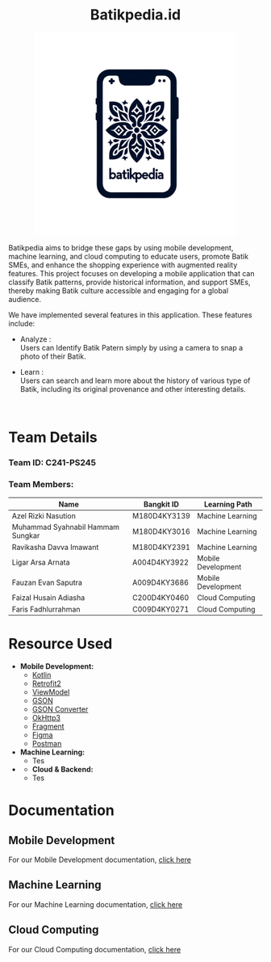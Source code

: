 <p align="center">
  <h1 align="center"><b>Batikpedia.id</b></h1>
</p>

<p align="center">
  <img src="https://github.com/Batikpedia-id/.github/blob/main/profile/images/LogoRemove.png" alt="Batikpedia Logo" width="400px">
</p>

Batikpedia aims to bridge these gaps by using mobile development, machine learning, and cloud computing to educate users, promote Batik SMEs, and enhance the shopping experience with augmented reality features. This project focuses on developing a mobile application that can classify Batik patterns, provide historical information, and support SMEs, thereby making Batik culture accessible and engaging for a global audience.

We have implemented several features in this application. These features include:

- Analyze :
<br /> Users can Identify Batik Patern simply by using a camera to snap a photo of their Batik.

- Learn :
<br /> Users can search and learn more about the history of various type of Batik, including its original provenance and other interesting details.

<br>

# Team Details

### Team ID: C241-PS245
### Team Members:
| Name                               | Bangkit ID       | Learning Path            |
| ---------------------------------- | ---------------- | ------------------------ |
| Azel Rizki Nasution                | M180D4KY3139     | Machine Learning         |
| Muhammad Syahnabil Hammam Sungkar  | M180D4KY3016     | Machine Learning         |
| Ravikasha Davva Imawant            | M180D4KY2391     | Machine Learning         |
| Ligar Arsa Arnata                  | A004D4KY3922     | Mobile Development       |
| Fauzan Evan Saputra                | A009D4KY3686     | Mobile Development       |
| Faizal Husain Adiasha              | C200D4KY0460     | Cloud Computing          |
| Faris Fadhlurrahman                | C009D4KY0271     | Cloud Computing          |

# Resource Used
- <b> Mobile Development: </b>
  - [Kotlin](https://kotlinlang.org/)
  - [Retrofit2](https://kotlinlang.org/)
  - [ViewModel](https://developer.android.com/topic/libraries/architecture/viewmodel)
  - [GSON](https://github.com/google/gson)
  - [GSON Converter](https://github.com/square/retrofit/tree/master/retrofit-converters/gson)
  - [OkHttp3](https://square.github.io/okhttp/)
  - [Fragment](https://developer.android.com/guide/fragments?hl=id)
  - [Figma](https://www.figma.com/)
  - [Postman](https://www.postman.com/)
- <b> Machine Learning: </b>
  - Tes
- - <b> Cloud & Backend: </b>
  - Tes

# Documentation
## Mobile Development
For our Mobile Development documentation, [click here](https://github.com/Batikpedia-id/batikpedia-mobdev#readme)
## Machine Learning
For our Machine Learning documentation, [click here](https://github.com/Batikpedia-id/batikpedia-ml#readme)
## Cloud Computing
For our Cloud Computing documentation, [click here](https://github.com/Batikpedia-id/batikpedia-backend#readme)
